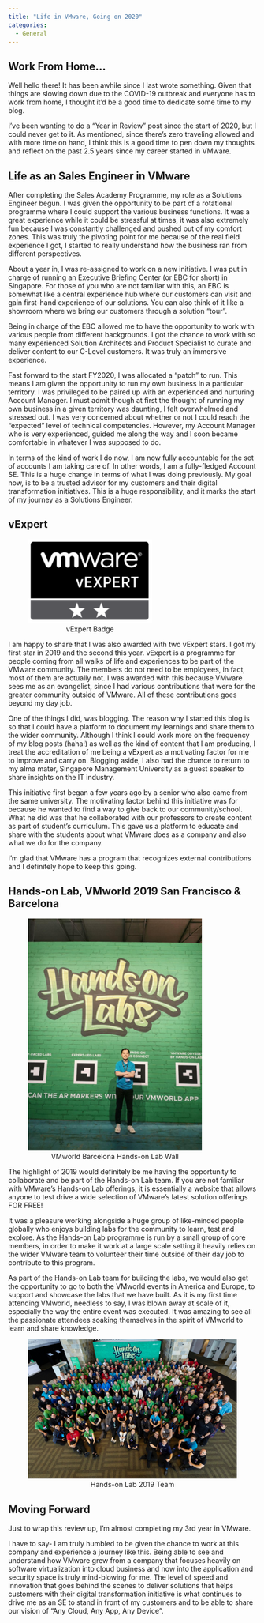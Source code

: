 ```yaml
---
title: "Life in VMware, Going on 2020"
categories: 
  - General
---
```


## Work From Home...
Well hello there! It has been awhile since I last wrote something. Given that things are slowing down due to the COVID-19 outbreak and everyone has to work from home, I thought it’d be a good time to dedicate some time to my blog.

I’ve been wanting to do a “Year in Review” post since the start of 2020, but I could never get to it. As mentioned, since there’s zero traveling allowed and with more time on hand, I think this is a good time to pen down my thoughts and reflect on the past 2.5 years since my career started in VMware.

## Life as an Sales Engineer in VMware
After completing the Sales Academy Programme, my role as a Solutions Engineer begun. I was given the opportunity to be part of a rotational programme where I could support the various business functions. It was a great experience while it could be stressful at times, it was also extremely fun because I was constantly challenged and pushed out of my comfort zones. This was truly the pivoting point for me because of the real field experience I got, I started to really understand how the business ran from different perspectives.

About a year in, I was re-assigned to work on a new initiative. I was put in charge of running an Executive Briefing Center (or EBC for short) in Singapore. For those of you who are not familiar with this, an EBC is somewhat like a central experience hub where our customers can visit and gain first-hand experience of our solutions. You can also think of it like a showroom where we bring our customers through a solution “tour”. 

Being in charge of the EBC allowed me to have the opportunity to work with various people from different backgrounds. I got the chance to work with so many experienced Solution Architects and Product Specialist to curate and deliver content to our C-Level customers. It was truly an immersive experience.

Fast forward to the start FY2020, I was allocated a “patch” to run. This means I am given the opportunity to run my own business in a particular territory. I was privileged to be paired up with an experienced and nurturing Account Manager. I must admit though at first the thought of running my own business in a given territory was daunting, I felt overwhelmed and stressed out. I was very concerned about whether or not I could reach the “expected” level of technical competencies. However, my Account Manager who is very experienced, guided me along the way and I soon became comfortable in whatever I was supposed to do. 

In terms of the kind of work I do now, I am now fully accountable for the set of accounts I am taking care of. In other words, I am a fully-fledged Account SE. This is a huge change in terms of what I was doing previously. My goal now, is to be a trusted advisor for my customers and their digital transformation initiatives. This is a huge responsibility, and it marks the start of my journey as a Solutions Engineer.  


## vExpert
<figure style="width: 50%" class="align-center">
  <a href="https://vexpert.vmware.com/directory/3194"><img src="/assets/images/2019-review/vExpert.png" alt="VMworld Barca 2019 HOL"></a>
  <figcaption style="text-align: center;">vExpert Badge</figcaption>
</figure> 

I am happy to share that I was also awarded with two vExpert stars. I got my first star in 2019 and the second this year. vExpert is a programme for people coming from all walks of life and experiences to be part of the VMware community. The members do not need to be employees, in fact, most of them are actually not. I was awarded with this because VMware sees me as an evangelist, since I had various contributions that were for the greater community outside of VMware. All of these contributions goes beyond my day job.

One of the things I did, was blogging. The reason why I started this blog is so that I could have a platform to document my learnings and share them to the wider community. Although I think I could work more on the frequency of my blog posts (haha!) as well as the kind of content that I am producing, I treat the accreditation of me being a vExpert as a motivating factor for me to improve and carry on.
Blogging aside, I also had the chance to return to my alma mater, Singapore Management University as a guest speaker to share insights on the IT industry. 

This initiative first began a few years ago by a senior who also came from the same university. The motivating factor behind this initiative was for because he wanted to find a way to give back to our community/school. What he did was that he collaborated with our professors to create content as part of student’s curriculum. This gave us a platform to educate and share with the students about what VMware does as a company and also what we do for the company.

I’m glad that VMware has a program that recognizes external contributions and I definitely hope to keep this going.


## Hands-on Lab, VMworld 2019 San Francisco & Barcelona
<figure style="width: 70%" class="align-center">
  <a href="/assets/images/2019-review/hol_vmworld2019_barca.jpg"><img src="/assets/images/2019-review/hol_vmworld2019_barca.jpg" alt="VMworld Barca 2019 HOL"></a>
  <figcaption style="text-align: center;">VMworld Barcelona Hands-on Lab Wall</figcaption>
</figure> 

The highlight of 2019 would definitely be me having the opportunity to collaborate and be part of the Hands-on Lab team. If you are not familiar with VMware’s Hands-on Lab offerings, it is essentially a website that allows anyone to test drive a wide selection of VMware’s latest solution offerings FOR FREE!

It was a pleasure working alongside a huge group of like-minded people globally who enjoys building labs for the community to learn, test and explore. As the Hands-on Lab programme is run by a small group of core members, in order to make it work at a large scale setting it heavily relies on the wider VMware team to volunteer their time outside of their day job to contribute to this program.

As part of the Hands-on Lab team for building the labs, we would also get the opportunity to go to both the VMworld events in America and Europe, to support and showcase the labs that we have built. As it is my first time attending VMworld, needless to say, I was blown away at scale of it, especially the way the entire event was executed. It was amazing to see all the passionate attendees soaking themselves in the spirit of VMworld to learn and share knowledge.

<figure class="align-center">
  <a href="/assets/images/2019-review/hol-team-768x511.png"><img src="/assets/images/2019-review/hol-team-768x511.png" alt="VMworld US 2019 HOL"></a>
  <figcaption style="text-align: center;">Hands-on Lab 2019 Team</figcaption>
</figure> 

## Moving Forward
Just to wrap this review up, I’m almost completing my 3rd year in VMware. 

I have to say- I am truly humbled to be given the chance to work at this company and experience a journey like this. Being able to see and understand how VMware grew from a company that focuses heavily on software virtualization into cloud business and now into the application and security space is truly mind-blowing for me. The level of speed and innovation that goes behind the scenes to deliver solutions that helps customers with their digital transformation initiative is what continues to drive me as an SE to stand in front of my customers and to be able to share our vision of “Any Cloud, Any App, Any Device”.

